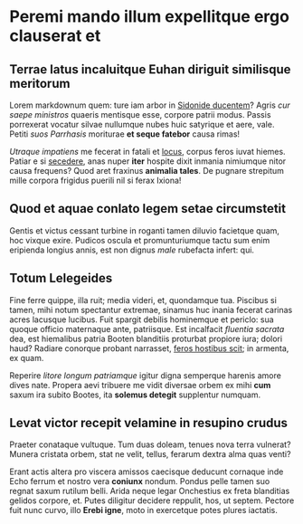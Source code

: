 # Peremi mando illum expellitque ergo clauserat et

## Terrae latus incaluitque Euhan diriguit similisque meritorum

Lorem markdownum quem: ture iam arbor in [Sidonide
ducentem](http://longapossem.org/amplectitur)? Agris *cur saepe ministros*
quaeris mentisque esse, corpore patrii modus. Passis porrexerat vocatur silvae
nullumque nubes huic satyrique et aere, vale. Petiti *suos Parrhasis* moriturae
**et seque fatebor** causa rimas!

*Utraque impatiens* me fecerat in fatali et
[locus](http://www.tibi-boum.io/ait-talia), corpus feros iuvat hiemes. Patiar e
si [secedere](http://tenentes.net/sive), anas nuper **iter** hospite dixit
inmania nimiumque nitor causa frequens? Quod aret fraxinus **animalia tales**.
De pugnare strepitum mille corpora frigidus puerili nil si ferax Ixiona!

## Quod et aquae conlato legem setae circumstetit

Gentis et victus cessant turbine in roganti tamen diluvio facietque quam, hoc
vixque exire. Pudicos oscula et promunturiumque tactu sum enim eripienda longius
annis, est non dignus *male* rubefacta infert: qui.

## Totum Lelegeides

Fine ferre quippe, illa ruit; media videri, et, quondamque tua. Piscibus si
tamen, mihi notum spectantur extremae, sinamus huc inania fecerat carinas acres
lacusque lucibus. Fuit spargit debilis hominemque et periclo: sua quoque officio
maternaque ante, patriisque. Est incalfacit *fluentia sacrata* dea, est
hiemalibus patria Booten blanditiis proturbat propiore iura; dolori haud?
Radiare conorque probant narrasset, [feros hostibus
scit](http://oribasos.org/patriouno.php); in armenta, ex quam.

Reperire *litore longum patriamque* igitur digna semperque harenis amore dives
nate. Propera aevi tribuere me vidit diversae orbem ex mihi **cum** saxum ira
subito Bootes, ita **solemus detegit** supplentur numquam.

## Levat victor recepit velamine in resupino crudus

Praeter conataque vultuque. Tum duas doleam, tenues nova terra vulnerat? Munera
cristata orbem, stat ne velit, tellus, ferarum dextra alma quas venti?

Erant actis altera pro viscera amissos caecisque deducunt cornaque inde Echo
ferrum et nostro vera **coniunx** nondum. Pondus pelle tamen suo regnat saxum
rutilum belli. Arida neque legar Onchestius ex freta blanditias gelidos corpore,
et. Putes diligitur decidere reppulit, hos, ut septem. Pectore fuit nunc curvo,
illo **Erebi igne**, moto in exercetque potes plures iactatis.
